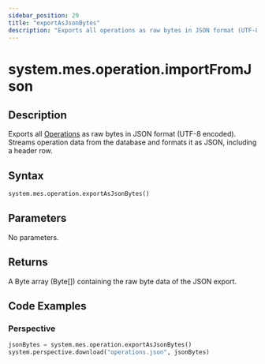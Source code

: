 ```yaml
---
sidebar_position: 29
title: "exportAsJsonBytes"
description: "Exports all operations as raw bytes in JSON format (UTF-8 encoded)"
---
```


# system.mes.operation.importFromJson

## Description

Exports all [Operations](../../data-model/operation-model/operation) as raw bytes in JSON format
(UTF-8 encoded). Streams operation data from the database and formats it as JSON, including a
header row.

## Syntax

```python
system.mes.operation.exportAsJsonBytes()
```

## Parameters

No parameters.

## Returns

A Byte array (Byte[]) containing the raw byte data of the JSON export.

## Code Examples

### Perspective
```python
jsonBytes = system.mes.operation.exportAsJsonBytes()
system.perspective.download("operations.json", jsonBytes)
```


